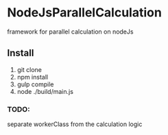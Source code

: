 # NodeJsParallelCalculation
framework for parallel calculation on nodeJs
## Install
1. git clone
2. npm install
3. gulp compile
4. node ./build/main.js
### TODO:
separate workerClass from the calculation logic
